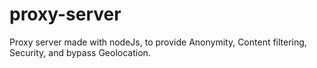 # proxy-server
Proxy server made with nodeJs, to provide Anonymity, Content filtering, Security, and bypass Geolocation.
